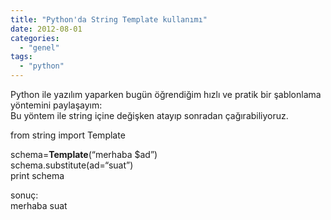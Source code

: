 ```yaml
---
title: "Python'da String Template kullanımı"
date: 2012-08-01
categories: 
  - "genel"
tags: 
  - "python"
---
```


Python ile yazılım yaparken bugün öğrendiğim hızlı ve pratik bir şablonlama yöntemini paylaşayım:  
Bu yöntem ile string içine değişken atayıp sonradan çağırabiliyoruz.  
  
from string import Template  
  
schema=**Template**(“merhaba $ad”)  
schema.substitute(ad\=“suat”)  
print schema  
  
sonuç:  
merhaba suat
